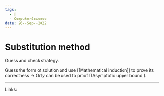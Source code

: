 ```yaml
---
tags:
  - 🌱
  - ComputerScience 
date: 26--Sep--2022
---
```


# Substitution method

Guess and check strategy.

Guess the form of solution and use [[Mathematical induction]] to prove its correctness →  Only can be used to proof [[Asymptotic upper bound]]. 

---
Links: 